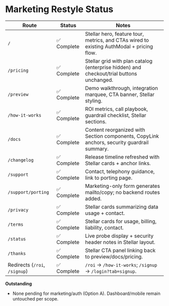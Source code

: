 # Marketing Restyle Status

| Route | Status | Notes |
| --- | --- | --- |
| `/` | ✅ Complete | Stellar hero, feature tour, metrics, and CTAs wired to existing AuthModal + pricing flow.
| `/pricing` | ✅ Complete | Stellar grid with plan catalog (enterprise hidden) and checkout/trial buttons unchanged.
| `/preview` | ✅ Complete | Demo walkthrough, integration marquee, CTA banner, Stellar styling.
| `/how-it-works` | ✅ Complete | ROI metrics, call playbook, guardrail checklist, Stellar sections.
| `/docs` | ✅ Complete | Content reorganized with Section components, CopyLink anchors, security guardrail summary.
| `/changelog` | ✅ Complete | Release timeline refreshed with Stellar cards + anchor links.
| `/support` | ✅ Complete | Contact, telephony guidance, link to porting page.
| `/support/porting` | ✅ Complete | Marketing-only form generates mailto/copy; no backend routes added.
| `/privacy` | ✅ Complete | Stellar cards summarizing data usage + contact.
| `/terms` | ✅ Complete | Stellar cards for usage, billing, liability, contact.
| `/status` | ✅ Complete | Live probe display + security header notes in Stellar layout.
| `/thanks` | ✅ Complete | Stellar CTA panel linking back to preview/docs/pricing.
| Redirects (`/roi`, `/signup`) | ✅ Complete | `/roi` → `/how-it-works`; `/signup` → `/login?tab=signup`.

**Outstanding**
- None pending for marketing/auth (Option A). Dashboard/mobile remain untouched per scope.
